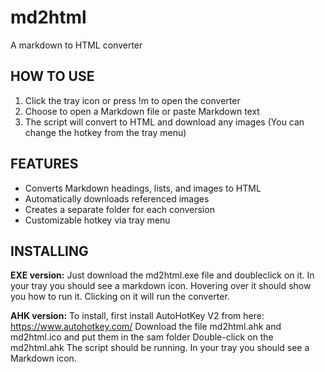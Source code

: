 # md2html
A markdown to HTML converter

## HOW TO USE
1. Click the tray icon or press !m to open the converter
2. Choose to open a Markdown file or paste Markdown text
3. The script will convert to HTML and download any images
(You can change the hotkey from the tray menu)

## FEATURES
- Converts Markdown headings, lists, and images to HTML
- Automatically downloads referenced images
- Creates a separate folder for each conversion
- Customizable hotkey via tray menu

## INSTALLING
**EXE version:**
Just download the md2html.exe file and doubleclick on it. In your tray you should see a markdown icon. Hovering over it should show you how to run it. Clicking on it will run the converter.

**AHK version:**
To install, first install AutoHotKey V2 from here: https://www.autohotkey.com/
Download the file md2html.ahk and md2html.ico and put them in the sam folder
Double-click on the md2html.ahk The script should be running. In your tray you should see a Markdown icon. 

